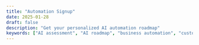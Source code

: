 ```yaml
---
title: "Automation Signup"
date: 2025-01-28
draft: false
description: "Get your personalized AI automation roadmap"
keywords: ["AI assessment", "AI roadmap", "business automation", "custom AI solutions"]
---
```

